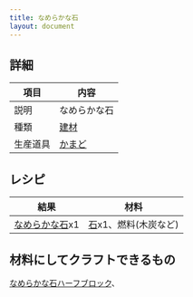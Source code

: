 ```yaml
---
title: なめらかな石
layout: document
---
```

## 詳細

|項目|内容|
|---|---|
|説明|なめらかな石|
|種類|[建材](建材)|
|生産道具|[かまど](かまど)|

## レシピ

|結果|材料|
|---|---|
|[なめらかな石](なめらかな石)x1|[石](石)x1、燃料(木炭など)|

## 材料にしてクラフトできるもの

[なめらかな石ハーフブロック](なめらかな石ハーフブロック)、
